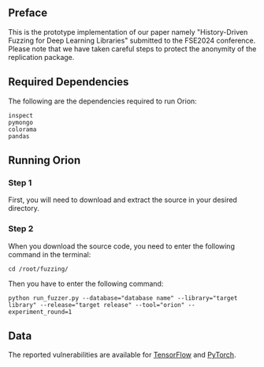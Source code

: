 ## Preface
This is the prototype implementation of our paper namely "History-Driven Fuzzing for Deep Learning Libraries" submitted to the FSE2024 conference. Please note that we have taken careful steps to protect the anonymity of the replication package.

## Required Dependencies
The following are the dependencies required to run Orion:

```
inspect
pymongo
colorama
pandas
```

## Running Orion
### Step 1
First, you will need to download and extract the source in your desired directory.

### Step 2
When you download the source code, you need to enter the following command in the terminal:
```
cd /root/fuzzing/
```

Then you have to enter the following command:

```
python run_fuzzer.py --database="database name" --library="target library" --release="target release" --tool="orion" --experiment_round=1
```

## Data
The reported vulnerabilities are available for [TensorFlow](https://github.com/dmc1778/Orion/blob/master/ORION_Confirmed_TensorFlow_Vulnerabilities.csv) and [PyTorch](https://github.com/dmc1778/Orion/blob/master/ORION_Confirmed_Torch_Vulnerabilities.csv).
